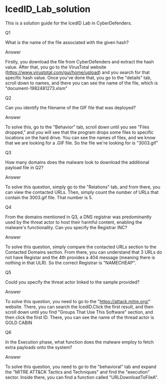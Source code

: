 # IcedID_Lab_solution


This is a solution guide for the IcedID Lab in CyberDefenders.


Q1 

What is the name of the file associated with the given hash?

Answer

Firstly, you download the file from CyberDefenders and extract the hash value.
After that, you go to the VirusTotal website (https://www.virustotal.com/gui/home/upload) and you search for that specific hash value.
Once you've done that, you go to the "details" tab, scroll down to names, and there you can see the name of the file, which is "document-1982481273.xlsm"

Q2

Can you identify the filename of the GIF file that was deployed?

Answer

To solve this, go to the "Behavior" tab, scroll down until you see "Files dropped," and you will see that the program drops some files to specific locations on the hard drive.
You can see the names of files, and we know that we are looking for a .GIF file. So the file we're looking for is "3003.gif"

Q3

How many domains does the malware look to download the additional payload file in Q2?

Answer

To solve this question, simply go to the "Relations" tab, and from there, you can view the contacted URLs.
Then, simply count the number of URLs that contain the 3003.gif file. That number is 5.

Q4  

From the domains mentioned in Q3, a DNS registrar was predominantly used by the threat actor to host their harmful content, enabling the malware's functionality. 
Can you specify the Registrar INC?

Answer

To solve this question, simply compare the contacted URLs section to the Contacted Domains section. 
From there, you can understand that 3 URLs do not have Registar and the 4th provides a 404 message (meaning there is nothing in that ULR).
So the correct Registrar is "NAMECHEAP".


Q5

Could you specify the threat actor linked to the sample provided?

Answer

To solve this question, you need to go to the "https://attack.mitre.org/" website.
There, you can search the IcedID.Click the first result, and then scroll down until you find "Groups That Use This Software" section, and then click the first ID.
There, you can see the name of the thread actor is GOLD CABIN

Q6

In the Execution phase, what function does the malware employ to fetch extra payloads onto the system?

Answer

To solve this question, you need to go to the "behavioral" tab and expand the "MITRE ATT&CK Tactics and Techniques" and find the "execution" sector.
Inside there, you can find a function called "URLDownloadToFileA".




